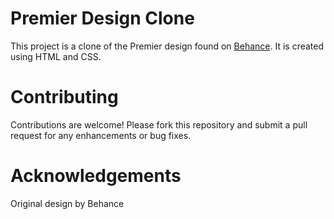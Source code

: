 # Premier Design Clone

This project is a clone of the Premier design found on [Behance](https://www.behance.net/gallery/97376811/Premier). It is created using HTML and CSS.


# Contributing
Contributions are welcome! Please fork this repository and submit a pull request for any enhancements or bug fixes.

# Acknowledgements
Original design by Behance
